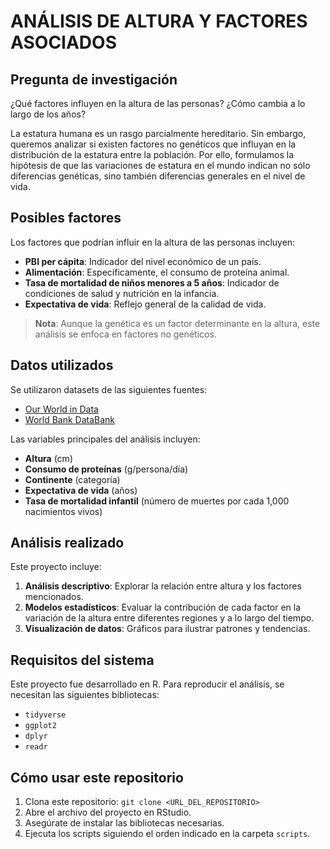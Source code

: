 # ANÁLISIS DE ALTURA Y FACTORES ASOCIADOS

## Pregunta de investigación
¿Qué factores influyen en la altura de las personas? ¿Cómo cambia a lo largo de los años?

La estatura humana es un rasgo parcialmente hereditario. Sin embargo, queremos analizar si existen factores no genéticos que influyan en la distribución de la estatura entre la población. Por ello, formulamos la hipótesis de que las variaciones de estatura en el mundo indican no sólo diferencias genéticas, sino también diferencias generales en el nivel de vida.

## Posibles factores
Los factores que podrían influir en la altura de las personas incluyen:
- **PBI per cápita**: Indicador del nivel económico de un país.
- **Alimentación**: Específicamente, el consumo de proteína animal.
- **Tasa de mortalidad de niños menores a 5 años**: Indicador de condiciones de salud y nutrición en la infancia.
- **Expectativa de vida**: Reflejo general de la calidad de vida.

> **Nota**: Aunque la genética es un factor determinante en la altura, este análisis se enfoca en factores no genéticos.

## Datos utilizados
Se utilizaron datasets de las siguientes fuentes:
- [Our World in Data](https://ourworldindata.org)
- [World Bank DataBank](https://databank.worldbank.org)

Las variables principales del análisis incluyen:
- **Altura** (cm)
- **Consumo de proteínas** (g/persona/día)
- **Continente** (categoría)
- **Expectativa de vida** (años)
- **Tasa de mortalidad infantil** (número de muertes por cada 1,000 nacimientos vivos)

## Análisis realizado
Este proyecto incluye:
1. **Análisis descriptivo**: Explorar la relación entre altura y los factores mencionados.
2. **Modelos estadísticos**: Evaluar la contribución de cada factor en la variación de la altura entre diferentes regiones y a lo largo del tiempo.
3. **Visualización de datos**: Gráficos para ilustrar patrones y tendencias.

## Requisitos del sistema
Este proyecto fue desarrollado en R. Para reproducir el análisis, se necesitan las siguientes bibliotecas:
- `tidyverse`
- `ggplot2`
- `dplyr`
- `readr`

## Cómo usar este repositorio
1. Clona este repositorio: `git clone <URL_DEL_REPOSITORIO>`
2. Abre el archivo del proyecto en RStudio.
3. Asegúrate de instalar las bibliotecas necesarias.
4. Ejecuta los scripts siguiendo el orden indicado en la carpeta `scripts`.



